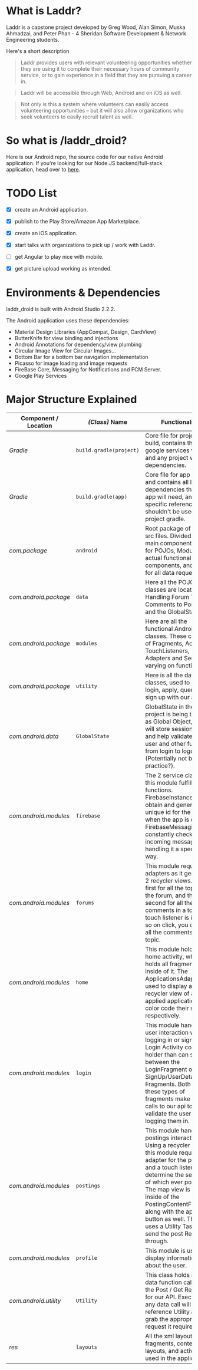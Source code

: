 # What is Laddr?
Laddr is a capstone project developed by Greg Wood, Alan Simon, Muska Ahmadzai, and Peter Phan - 4 Sheridan Software Development & Network Engineering students.

Here's a short description
>Laddr provides users with relevant volunteering opportunities whether they are using it to complete their necessary hours of community service, or to gain experience in a field that they are pursuing a career in.

>Laddr will be accessible through Web, Android and on iOS as well.

>Not only is this a system where volunteers can easily access volunteering opportunities – but it will also allow organizations who seek volunteers to easily recruit talent as well.

# So what is /laddr_droid?
Here is our Android repo, the source code for our native Android application. If you're looking for our Node.JS backend/full-stack application, head over to [here](https://github.com/weirdvector/Laddr).


# TODO List
- [x] create an Android application.
- [x] publish to the Play Store/Amazon App Marketplace.
- [x] create an iOS application.
- [x] start talks with organizations to pick up / work with Laddr.
- [ ] get Angular to play nice with mobile.
- [x] get picture upload working as intended.


# Environments & Dependencies
laddr_droid is built with Android Studio 2.2.2.

The Android application uses these dependencies:
- Material Design Libraries (AppCompat, Design, CardView)
- ButterKnife for view binding and injections
- Android Annotations for dependency/view plumbing
- Circular Image View for Circular Images...
- Bottom Bar  for a bottom bar navigation implementation
- Picasso for image loading and image requests
- FireBase Core, Messaging for Notifications and FCM Server.
- Google Play Services


# Major Structure Explained

Component / Location | *(Class)* Name | Functionality
--- | --- | ---
*Gradle* | `build.gradle(project)` | Core file for project build, contains the google services version and any project wide dependencies.
*Gradle* | `build.gradle(app)` | Core file for app build, and contains all library dependencies that the app will need, and more specific reference that shouldn't be used in the project gradle.
*com.package* | `android` | Root package of all the src files. Divided into 3 main components, Data for POJOs, Modules for actual functional components, and Utility for all data requests.
*com.android.package* | `data` | Here all the POJO classes are located, Handling Forum Topics, Comments to Postings and the GlobalState.
*com.android.package* | `modules` | Here are all the functional Android classes. These compose of Fragments, Activities, TouchListeners, Adapters and Services varying on function.
*com.android.package* | `utility` | Here is all the data classes, used to either login, apply, query and sign up with our api.
*com.android.data* | `GlobalState` | GlobalState in the project is being treated as Global Object, that will store session values and help validate the user and other functions from login to logout (Potentially not best practice?).
*com.android.modules* | `firebase` | The 2 service classes in this module fulfill two functions. FirebaseInstanceId will obtain and generate a unique id for the device when the app is created. FirebaseMessaging will constantly check for an incoming message and handling it a specific way.  
*com.android.modules* | `forums` | This module requires 2 adapters as it generates 2 recycler views. The first for all the topics in the forum, and the second for all the comments in a topic. A touch listener is included so on click, you can see all the comments of the topic.
*com.android.modules* | `home` | This module holds the home activity, which holds all fragments inside of it. The ApplicationsAdapter is used to display a recycler view of all applied applications and color code their statuses respectively.
*com.android.modules* | `login` | This module handles all user interaction with logging in or signing up. Login Activity contains a holder than can switch between the LoginFragment or the SignUp/UserDetails Fragments. Both of these types of fragments make request calls to our api to validate the user prior to logging them in.
*com.android.modules* | `postings` | This module handles all postings interactions. Using a recycler view, this module requires an adapter for the postings and a touch listener to determine the selection of which ever posting. The map view is handled inside of the PostingContentFragment along with the apply button as well. The apply uses a Utility Task to send the post Request through.
*com.android.modules* | `profile` | This module is used to display information about the user.
*com.android.utility* | `Utility` | This class holds all the data function calls and the Post / Get Requests for our API. Executing any data call will reference Utility and grab the appropriate request it requires.
*res* | `layouts` | All the xml layouts of the fragments, content layouts, and activities used in the application.
